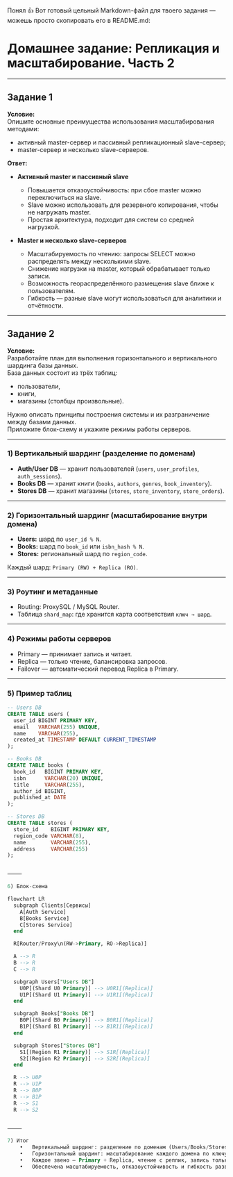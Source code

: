 Понял 👍
Вот готовый цельный Markdown-файл для твоего задания — можешь просто скопировать его в README.md:

# Домашнее задание: Репликация и масштабирование. Часть 2

---

## Задание 1

**Условие:**  
Опишите основные преимущества использования масштабирования методами:

- активный master-сервер и пассивный репликационный slave-сервер;  
- master-сервер и несколько slave-серверов.  

**Ответ:**

- **Активный master и пассивный slave**  
  - Повышается отказоустойчивость: при сбое master можно переключиться на slave.  
  - Slave можно использовать для резервного копирования, чтобы не нагружать master.  
  - Простая архитектура, подходит для систем со средней нагрузкой.  

- **Master и несколько slave-серверов**  
  - Масштабируемость по чтению: запросы SELECT можно распределять между несколькими slave.  
  - Снижение нагрузки на master, который обрабатывает только записи.  
  - Возможность геораспределённого размещения slave ближе к пользователям.  
  - Гибкость — разные slave могут использоваться для аналитики и отчётности.  

---

## Задание 2

**Условие:**  
Разработайте план для выполнения горизонтального и вертикального шардинга базы данных.  
База данных состоит из трёх таблиц:  
- пользователи,  
- книги,  
- магазины (столбцы произвольные).  

Нужно описать принципы построения системы и их разграничение между базами данных.  
Приложите блок-схему и укажите режимы работы серверов.

---

### 1) Вертикальный шардинг (разделение по доменам)

- **Auth/User DB** — хранит пользователей (`users`, `user_profiles`, `auth_sessions`).  
- **Books DB** — хранит книги (`books`, `authors`, `genres`, `book_inventory`).  
- **Stores DB** — хранит магазины (`stores`, `store_inventory`, `store_orders`).  

---

### 2) Горизонтальный шардинг (масштабирование внутри домена)

- **Users:** шард по `user_id % N`.  
- **Books:** шард по `book_id` или `isbn_hash % N`.  
- **Stores:** региональный шард по `region_code`.  

Каждый шард: `Primary (RW) + Replica (RO)`.

---

### 3) Роутинг и метаданные

- Routing: ProxySQL / MySQL Router.  
- Таблица `shard_map`: где хранится карта соответствия `ключ → шард`.

---

### 4) Режимы работы серверов

- Primary — принимает запись и читает.  
- Replica — только чтение, балансировка запросов.  
- Failover — автоматический перевод Replica в Primary.  

---

### 5) Пример таблиц

```sql
-- Users DB
CREATE TABLE users (
  user_id BIGINT PRIMARY KEY,
  email   VARCHAR(255) UNIQUE,
  name    VARCHAR(255),
  created_at TIMESTAMP DEFAULT CURRENT_TIMESTAMP
);

-- Books DB
CREATE TABLE books (
  book_id   BIGINT PRIMARY KEY,
  isbn      VARCHAR(20) UNIQUE,
  title     VARCHAR(255),
  author_id BIGINT,
  published_at DATE
);

-- Stores DB
CREATE TABLE stores (
  store_id    BIGINT PRIMARY KEY,
  region_code VARCHAR(8),
  name        VARCHAR(255),
  address     VARCHAR(255)
);


⸻

6) Блок-схема

flowchart LR
  subgraph Clients[Сервисы]
    A[Auth Service]
    B[Books Service]
    C[Stores Service]
  end

  R[Router/Proxy\n(RW->Primary, RO->Replica)]

  A --> R
  B --> R
  C --> R

  subgraph Users["Users DB"]
    U0P[(Shard U0 Primary)] --> U0R1[(Replica)]
    U1P[(Shard U1 Primary)] --> U1R1[(Replica)]
  end

  subgraph Books["Books DB"]
    B0P[(Shard B0 Primary)] --> B0R1[(Replica)]
    B1P[(Shard B1 Primary)] --> B1R1[(Replica)]
  end

  subgraph Stores["Stores DB"]
    S1[(Region R1 Primary)] --> S1R[(Replica)]
    S2[(Region R2 Primary)] --> S2R[(Replica)]
  end

  R --> U0P
  R --> U1P
  R --> B0P
  R --> B1P
  R --> S1
  R --> S2


⸻

7) Итог
	•	Вертикальный шардинг: разделение по доменам (Users/Books/Stores).
	•	Горизонтальный шардинг: масштабирование каждого домена по ключу.
	•	Каждое звено — Primary + Replica, чтение с реплик, запись только в Primary.
	•	Обеспечена масштабируемость, отказоустойчивость и гибкость развития системы.

